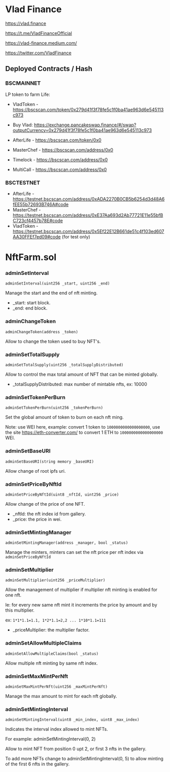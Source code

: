 # Vlad Finance

https://vlad.finance 

https://t.me/VladFinanceOfficial

https://vlad-finance.medium.com/

https://twitter.com/VladFinance


## Deployed Contracts / Hash

### BSCMAINNET

LP token to farm Life:

- VladToken - https://bscscan.com/token/0x279d41f3f78fe5c1f0ba41ae963d6e545113c973
  
- Buy Vlad: https://exchange.pancakeswap.finance/#/swap?outputCurrency=0x279d41f3f78fe5c1f0ba41ae963d6e545113c973 
  

- AfterLife - https://bscscan.com/token/0x0
- MasterChef - https://bscscan.com/address/0x0
- Timelock - https://bscscan.com/address/0x0
- MultiCall - https://bscscan.com/address/0x0


### BSCTESTNET

- AfterLife - https://testnet.bscscan.com/address/0xADA2270B0CB5b6254d3d48A6fEE55b72693B746A#code
- MasterChef - https://testnet.bscscan.com/address/0xE37Aa693d2Ab77721E11e55bfBC723cf4457b78E#code
- VladToken - https://testnet.bscscan.com/address/0x5Ef22E12B661de51c4f103ed607AA30FFEf7ed09#code
  (for test only)

# NftFarm.sol

### adminSetInterval

`adminSetInterval(uint256 _start, uint256 _end)`

Manage the start and the end of nft minting.

- _start: start block.
- _end: end block.

### adminChangeToken

`adminChangeToken(address _token)`

Allow to change the token used to buy NFT's.

### adminSetTotalSupply

`adminSetTotalSupply(uint256 _totalSupplyDistributed)`

Allow to control the max total amount of NFT that can be minted globally.

- _totalSupplyDistributed: max number of mintable nfts, ex: 10000

### adminSetTokenPerBurn

`adminSetTokenPerBurn(uint256 _tokenPerBurn)`

Set the global amount of token to burn on each nft ming.

Note: use WEI here, example: convert 1 token to `1000000000000000000`, use the site https://eth-converter.com/ to convert 1 ETH to `1000000000000000000` WEI.

### adminSetBaseURI

`adminSetBaseURI(string memory _baseURI)`

Allow change of root ipfs uri.

### adminSetPriceByNftId

`adminSetPriceByNftId(uint8 _nftId, uint256 _price)`

Allow change of the price of one NFT.

- _nftId: the nft index id from gallery.
- _price: the price in wei.

### adminSetMintingManager

`adminSetMintingManager(address _manager, bool _status)`

Manage the minters, minters can set the nft price per nft index via `adminSetPriceByNftId`

### adminSetMultiplier

`adminSetMultiplier(uint256 _priceMultiplier)`

Allow the management of multiplier if multiplier nft minting is enabled for one nft.

Ie: for every new same nft mint it increments the price by amount and by this multiplier.

ex: `1*1*1.1=1.1, 1*2*1.1=2,2 ... 1*10*1.1=111`

- _priceMultiplier: the multiplier factor.

### adminSetAllowMultipleClaims

`adminSetAllowMultipleClaims(bool _status)`

Allow multiple nft minting by same nft index.

### adminSetMaxMintPerNft

`adminSetMaxMintPerNft(uint256 _maxMintPerNft)`

Manage the max amount to mint for each nft globally.

### adminSetMintingInterval

`adminSetMintingInterval(uint8 _min_index, uint8 _max_index)`

Indicates the interval index allowed to mint NFTs.

For example: adminSetMintingInterval(0, 2)

Allow to mint NFT from position 0 upt 2, or first 3 nfts in the gallery.

To add more NFTs change to adminSetMintingInterval(0, 5) to allow minting of the first 6 nfts in the gallery.

